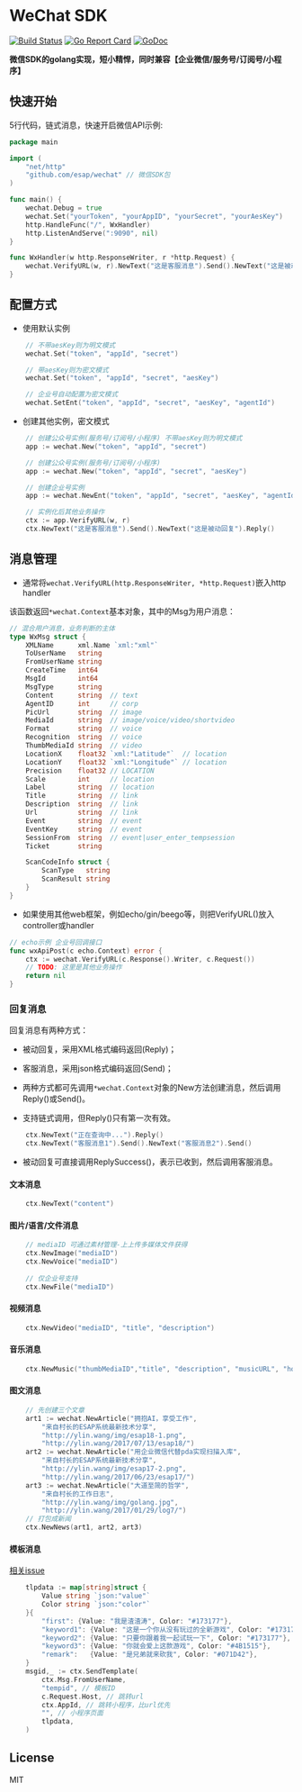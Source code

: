 # WeChat SDK
[![Build Status](https://travis-ci.org/esap/wechat.svg?branch=master)](https://travis-ci.org/esap/wechat)
[![Go Report Card](https://goreportcard.com/badge/github.com/esap/wechat)](https://goreportcard.com/report/github.com/esap/wechat)
[![GoDoc](http://godoc.org/github.com/esap/wechat?status.svg)](http://godoc.org/github.com/esap/wechat)

**微信SDK的golang实现，短小精悍，同时兼容【企业微信/服务号/订阅号/小程序】**

## 快速开始

5行代码，链式消息，快速开启微信API示例:

```go
package main

import (
	"net/http"
	"github.com/esap/wechat" // 微信SDK包
)

func main() {
	wechat.Debug = true
	wechat.Set("yourToken", "yourAppID", "yourSecret", "yourAesKey")
	http.HandleFunc("/", WxHandler)
	http.ListenAndServe(":9090", nil)
}

func WxHandler(w http.ResponseWriter, r *http.Request) {
	wechat.VerifyURL(w, r).NewText("这是客服消息").Send().NewText("这是被动回复").Reply()
}

```
## 配置方式
* 使用默认实例
```go
	// 不带aesKey则为明文模式
	wechat.Set("token", "appId", "secret")

	// 带aesKey则为密文模式
	wechat.Set("token", "appId", "secret", "aesKey")

	// 企业号自动配置为密文模式
	wechat.SetEnt("token", "appId", "secret", "aesKey", "agentId")
```

* 创建其他实例，密文模式
```go
	// 创建公众号实例(服务号/订阅号/小程序) 不带aesKey则为明文模式
	app := wechat.New("token", "appId", "secret")

	// 创建公众号实例(服务号/订阅号/小程序)
	app := wechat.New("token", "appId", "secret", "aesKey")

	// 创建企业号实例
	app := wechat.NewEnt("token", "appId", "secret", "aesKey", "agentId")

	// 实例化后其他业务操作
	ctx := app.VerifyURL(w, r)
	ctx.NewText("这是客服消息").Send().NewText("这是被动回复").Reply()
```

## 消息管理

* 通常将`wechat.VerifyURL(http.ResponseWriter, *http.Request)`嵌入http handler

该函数返回`*wechat.Context`基本对象，其中的Msg为用户消息：

```go
// 混合用户消息，业务判断的主体
type WxMsg struct {
	XMLName      xml.Name `xml:"xml"`
	ToUserName   string
	FromUserName string
	CreateTime   int64
	MsgId        int64
	MsgType      string
	Content      string  // text
	AgentID      int     // corp
	PicUrl       string  // image
	MediaId      string  // image/voice/video/shortvideo
	Format       string  // voice
	Recognition  string  // voice
	ThumbMediaId string  // video
	LocationX    float32 `xml:"Latitude"`  // location
	LocationY    float32 `xml:"Longitude"` // location
	Precision    float32 // LOCATION
	Scale        int     // location
	Label        string  // location
	Title        string  // link
	Description  string  // link
	Url          string  // link
	Event        string  // event
	EventKey     string  // event
	SessionFrom  string  // event|user_enter_tempsession
	Ticket       string

	ScanCodeInfo struct {
		ScanType   string
		ScanResult string
	}
}

```

* 如果使用其他web框架，例如echo/gin/beego等，则把VerifyURL()放入controller或handler

```go
// echo示例 企业号回调接口
func wxApiPost(c echo.Context) error {
	ctx := wechat.VerifyURL(c.Response().Writer, c.Request())
	// TODO: 这里是其他业务操作
	return nil
}
```
### 回复消息

回复消息有两种方式：

* 被动回复，采用XML格式编码返回(Reply)；

* 客服消息，采用json格式编码返回(Send)；

* 两种方式都可先调用`*wechat.Context`对象的New方法创建消息，然后调用Reply()或Send()。

* 支持链式调用，但Reply()只有第一次有效。

```go
	ctx.NewText("正在查询中...").Reply()
	ctx.NewText("客服消息1").Send().NewText("客服消息2").Send()
```

* 被动回复可直接调用ReplySuccess()，表示已收到，然后调用客服消息。

####  文本消息

```go
	ctx.NewText("content")
```

####  图片/语言/文件消息

```go
	// mediaID 可通过素材管理-上上传多媒体文件获得
	ctx.NewImage("mediaID")
	ctx.NewVoice("mediaID")
	
	// 仅企业号支持
	ctx.NewFile("mediaID")
```

####  视频消息

```go
	ctx.NewVideo("mediaID", "title", "description")
```

####  音乐消息

```go
	ctx.NewMusic("thumbMediaID","title", "description", "musicURL", "hqMusicURL")
```

####  图文消息

```go
	// 先创建三个文章
	art1 := wechat.NewArticle("拥抱AI，享受工作",
		"来自村长的ESAP系统最新技术分享",
		"http://ylin.wang/img/esap18-1.png",
		"http://ylin.wang/2017/07/13/esap18/")
	art2 := wechat.NewArticle("用企业微信代替pda实现扫描入库",
		"来自村长的ESAP系统最新技术分享",
		"http://ylin.wang/img/esap17-2.png",
		"http://ylin.wang/2017/06/23/esap17/")
	art3 := wechat.NewArticle("大道至简的哲学",
		"来自村长的工作日志",
		"http://ylin.wang/img/golang.jpg",
		"http://ylin.wang/2017/01/29/log7/")
	// 打包成新闻
	ctx.NewNews(art1, art2, art3)
```

####  模板消息

[相关issue](https://github.com/esap/wechat/issues/20#issue-451068915)

```go
	tlpdata := map[string]struct {
		Value string `json:"value"`
		Color string `json:"color"`
	}{
		"first": {Value: "我是渣渣涛", Color: "#173177"},
		"keyword1": {Value: "这是一个你从没有玩过的全新游戏", Color: "#173177"},
		"keyword2": {Value: "只要你跟着我一起试玩一下", Color: "#173177"},
		"keyword3": {Value: "你就会爱上这款游戏", Color: "#4B1515"},
		"remark":   {Value: "是兄弟就来砍我", Color: "#071D42"},
	}
	msgid,_ := ctx.SendTemplate(
		ctx.Msg.FromUserName,
		"tempid", // 模板ID
		c.Request.Host, // 跳转url
		ctx.AppId, // 跳转小程序，比url优先
		"", // 小程序页面
		tlpdata,
	)
```

## License

MIT
